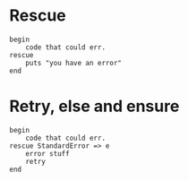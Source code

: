 # Rescue

```
begin
    code that could err.
rescue
    puts "you have an error"
end

```

# Retry, else and ensure

```
begin
    code that could err.
rescue StandardError => e
    error stuff
    retry
end
```